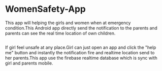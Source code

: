 # WomenSafety-App

This app will helping the girls and women when at emergency condition.This Android app directly send the notification to the parents and parents can see the real time location of own children.  

##
If girl feel unsafe at any place.Girl can just open an app and click the "help me" button and instantly the notification fire and realtime location send to her parents.This app use the firebase realtime database which is sync with girl and parents mobile.  
